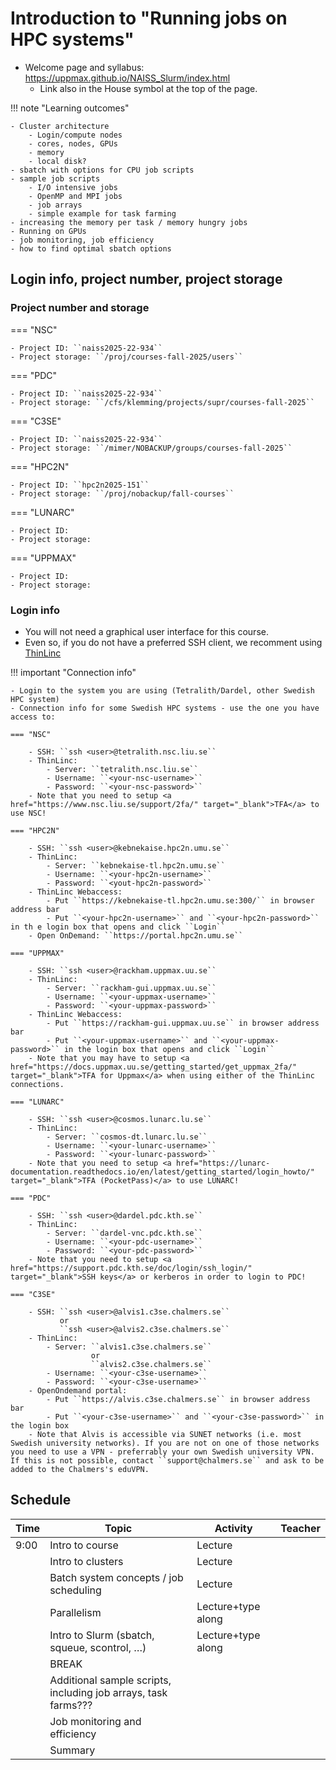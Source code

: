# Introduction to "Running jobs on HPC systems"

- Welcome page and syllabus: <a href="https://uppmax.github.io/NAISS_Slurm/index.html">https://uppmax.github.io/NAISS_Slurm/index.html</a>
    - Link also in the House symbol at the top of the page.

!!! note "Learning outcomes"

    - Cluster architecture
        - Login/compute nodes
        - cores, nodes, GPUs
        - memory
        - local disk?
    - sbatch with options for CPU job scripts
    - sample job scripts
        - I/O intensive jobs
        - OpenMP and MPI jobs
        - job arrays
        - simple example for task farming
    - increasing the memory per task / memory hungry jobs
    - Running on GPUs
    - job monitoring, job efficiency
    - how to find optimal sbatch options

## Login info, project number, project storage

### Project number and storage 

=== "NSC" 
 
    - Project ID: ``naiss2025-22-934``
    - Project storage: ``/proj/courses-fall-2025/users``    

=== "PDC"

    - Project ID: ``naiss2025-22-934``
    - Project storage: ``/cfs/klemming/projects/supr/courses-fall-2025``

=== "C3SE"

    - Project ID: ``naiss2025-22-934``
    - Project storage: ``/mimer/NOBACKUP/groups/courses-fall-2025`` 

=== "HPC2N" 

    - Project ID: ``hpc2n2025-151``
    - Project storage: ``/proj/nobackup/fall-courses``

=== "LUNARC" 

    - Project ID: 
    - Project storage: 

=== "UPPMAX" 

    - Project ID: 
    - Project storage:  

### Login info 

- You will not need a graphical user interface for this course.
- Even so, if you do not have a preferred SSH client, we recomment using <a href="https://www.cendio.com/thinlinc/download/" target="_blank">ThinLinc</a>

!!! important "Connection info" 

    - Login to the system you are using (Tetralith/Dardel, other Swedish HPC system)
    - Connection info for some Swedish HPC systems - use the one you have access to: 

    === "NSC"

        - SSH: ``ssh <user>@tetralith.nsc.liu.se``
        - ThinLinc:
            - Server: ``tetralith.nsc.liu.se``
            - Username: ``<your-nsc-username>``
            - Password: ``<your-nsc-password>``
        - Note that you need to setup <a href="https://www.nsc.liu.se/support/2fa/" target="_blank">TFA</a> to use NSC!

    === "HPC2N"

        - SSH: ``ssh <user>@kebnekaise.hpc2n.umu.se``
        - ThinLinc:
            - Server: ``kebnekaise-tl.hpc2n.umu.se``
            - Username: ``<your-hpc2n-username>``
            - Password: ``<yout-hpc2n-password>``
        - ThinLinc Webaccess:
            - Put ``https://kebnekaise-tl.hpc2n.umu.se:300/`` in browser address bar
            - Put ``<your-hpc2n-username>`` and ``<your-hpc2n-password>`` in th e login box that opens and click ``Login``
        - Open OnDemand: ``https://portal.hpc2n.umu.se`` 

    === "UPPMAX"

        - SSH: ``ssh <user>@rackham.uppmax.uu.se``
        - ThinLinc:
            - Server: ``rackham-gui.uppmax.uu.se``
            - Username: ``<your-uppmax-username>``
            - Password: ``<your-uppmax-password>``
        - ThinLinc Webaccess:
            - Put ``https://rackham-gui.uppmax.uu.se`` in browser address bar
            - Put ``<your-uppmax-username>`` and ``<your-uppmax-password>`` in the login box that opens and click ``Login``
        - Note that you may have to setup <a href="https://docs.uppmax.uu.se/getting_started/get_uppmax_2fa/" target="_blank">TFA for Uppmax</a> when using either of the ThinLinc connections.

    === "LUNARC"

        - SSH: ``ssh <user>@cosmos.lunarc.lu.se``
        - ThinLinc:
            - Server: ``cosmos-dt.lunarc.lu.se``
            - Username: ``<your-lunarc-username>``
            - Password: ``<your-lunarc-password>``
        - Note that you need to setup <a href="https://lunarc-documentation.readthedocs.io/en/latest/getting_started/login_howto/" target="_blank">TFA (PocketPass)</a> to use LUNARC!

    === "PDC"

        - SSH: ``ssh <user>@dardel.pdc.kth.se``
        - ThinLinc:
            - Server: ``dardel-vnc.pdc.kth.se``
            - Username: ``<your-pdc-username>``
            - Password: ``<your-pdc-password>``
        - Note that you need to setup <a href="https://support.pdc.kth.se/doc/login/ssh_login/" target="_blank">SSH keys</a> or kerberos in order to login to PDC!

    === "C3SE"

        - SSH: ``ssh <user>@alvis1.c3se.chalmers.se``
               or
               ``ssh <user>@alvis2.c3se.chalmers.se``
        - ThinLinc:
            - Server: ``alvis1.c3se.chalmers.se``
                      or
                      ``alvis2.c3se.chalmers.se``
            - Username: ``<your-c3se-username>``
            - Password: ``<your-c3se-username>``
        - OpenOndemand portal:
            - Put ``https://alvis.c3se.chalmers.se`` in browser address bar
            - Put ``<your-c3se-username>`` and ``<your-c3se-password>`` in the login box
        - Note that Alvis is accessible via SUNET networks (i.e. most Swedish university networks). If you are not on one of those networks you need to use a VPN - preferrably your own Swedish university VPN. If this is not possible, contact ``support@chalmers.se`` and ask to be added to the Chalmers's eduVPN.

## Schedule

| Time | Topic | Activity | Teacher | 
| ---- | ----- | -------- | ------- |
| 9:00 | Intro to course | Lecture | |
| | Intro to clusters | Lecture | | 
| | Batch system concepts / job scheduling | Lecture | | 
| | Parallelism | Lecture+type along | | 
| | Intro to Slurm (sbatch, squeue, scontrol, …) | Lecture+type along | |
| | BREAK | | |
| | Additional sample scripts, including job arrays, task farms??? | | |
| | Job monitoring and efficiency | | |
| | Summary | | |


